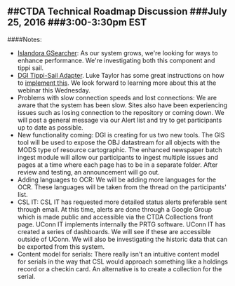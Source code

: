 ##CTDA Technical Roadmap Discussion
###July 25, 2016
###3:00-3:30pm EST
---
####Notes:
* [Islandora GSearcher](https://github.com/discoverygarden/islandora_gsearcher): As our system grows, we're looking for ways to enhance performance. We're investigating both this component and tippi sail.
* [DGI Tippi-Sail Adapter](https://github.com/discoverygarden/trippi-sail). Luke Taylor has some great instructions on how to [implement this](https://github.com/discoverygarden/trippi-sail/wiki/Replacing-Mulgara-with-Blazegraph). We look forward to learning more about this at the webinar this Wednesday.
* Problems with slow connection speeds and lost connections: We are aware that the system has been slow. Sites also have been experiencing issues such as losing connection to the repository or coming down. We will post a general message via our Alert list and try to get participants up to date as possible.
* New functionality coming: DGI is creating for us two new tools. The GIS tool will be used to expose the OBJ datastream for all objects with the MODS type of resource cartographic. The enhanced newspaper batch ingest module will allow our participants to ingest multiple issues and pages at a time where each page has to be in a separate folder. After review and testing, an announcement will go out.
* Adding languages to OCR: We will be adding more languages for the OCR. These languages will be taken from the thread on the participants' list.
* CSL IT: CSL IT has requested more detailed status alerts preferable sent through email. At this time, alerts are done through a Google Group which is made public and accessible via the CTDA Collections front page. UConn IT implements internally the PRTG software. UConn IT has created a series of dashboards. We will see if these are accessible outside of UConn. We will also be investigating the historic data that can be exported from this system.
* Content model for serials: There really isn't an intuitive content model for serials in the way that CSL would approach something like a holdings record or a checkin card. An alternative is to create a collection for the serial.
